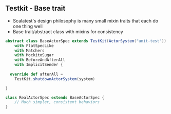## Testkit - Base trait

- Scalatest's design philosophy is many small mixin traits that each do one thing well
- Base trait/abstract class with mixins for consistency

```scala
abstract class BaseActorSpec extends TestKit(ActorSystem("unit-test")) 
	with FlatSpecLike 
	with Matchers 
	with MockitoSugar 
	with BeforeAndAfterAll 
	with ImplicitSender {
  
  override def afterAll = 
    TestKit.shutdownActorSystem(system)

}
```

```scala
class RealActorSpec extends BaseActorSpec {
	// Much simpler, consistent behaviors
}
```